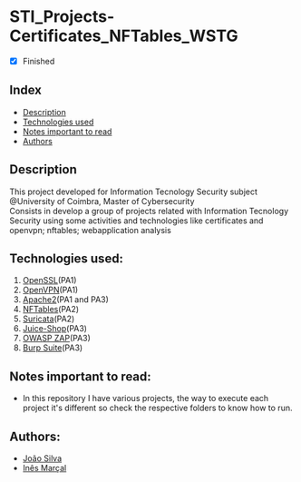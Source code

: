 # STI_Projects-Certificates_NFTables_WSTG

- [x] Finished

## Index
- [Description](#description)
- [Technologies used](#technologies-used)
- [Notes important to read](#notes-important-to-read)
- [Authors](#authors)

## Description
This project developed for Information Tecnology Security subject @University of Coimbra, Master of Cybersecurity <br>
Consists in develop a group of projects related with Information Tecnology Security using some activities and technologies like certificates and openvpn; nftables; webapplication analysis

## Technologies used:
1. [OpenSSL](https://www.openssl.org)(PA1)
2. [OpenVPN](https://openvpn.net/vpn-server-resources/connecting-to-access-server-with-linux/)(PA1)
3. [Apache2](https://httpd.apache.org/download.cgi)(PA1 and PA3)
4. [NFTables](https://wiki.nftables.org/wiki-nftables/index.php/Main_Page)(PA2)
5. [Suricata](https://suricata.io/download/)(PA2)
6. [Juice-Shop](https://github.com/juice-shop/juice-shop)(PA3)
7. [OWASP ZAP](https://www.zaproxy.org/download/)(PA3)
8. [Burp Suite](https://portswigger.net/burp/communitydownload)(PA3)


## Notes important to read:
   - In this repository I have various projects, the way to execute each project it's different so check the respective folders to know how to run.

## Authors:
- [João Silva](https://github.com/joaosilva21)
- [Inês Marçal](https://github.com/inesmarcal)
